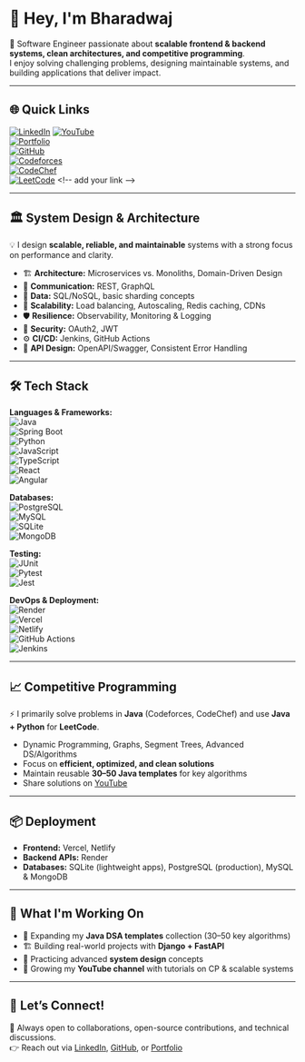 # 👋 Hey, I'm Bharadwaj  

🚀 Software Engineer passionate about **scalable frontend & backend systems, clean architectures, and competitive programming**.  
I enjoy solving challenging problems, designing maintainable systems, and building applications that deliver impact.  

---

## 🌐 Quick Links  
[![LinkedIn](https://img.shields.io/badge/LinkedIn-Connect-blue?style=for-the-badge&logo=linkedin)]([https://www.linkedin.com/in/your-linkedin-here](https://www.linkedin.com/in/manu-bharadwaj-3507a345/))  
[![YouTube](https://img.shields.io/badge/YouTube-Code%20with%20Bharadwaj-red?style=for-the-badge&logo=youtube)](https://youtube.com/@code-with-Bharadwaj)  
[![Portfolio](https://img.shields.io/badge/Portfolio-Visit-blue?style=for-the-badge&logo=vercel)](https://manu-bharadwaj-portfolio.vercel.app/portfolio)  
[![GitHub](https://img.shields.io/badge/GitHub-Profile-black?style=for-the-badge&logo=github)](https://github.com/Manu577228)  
[![Codeforces](https://img.shields.io/badge/Codeforces-Profile-orange?style=for-the-badge)](https://codeforces.com/profile/bharadwaj_manu)  
[![CodeChef](https://img.shields.io/badge/CodeChef-Profile-brown?style=for-the-badge)](https://www.codechef.com/users/bharadwaj_manu)  
[![LeetCode](https://img.shields.io/badge/LeetCode-Practice-yellow?style=for-the-badge&logo=leetcode)]([https://leetcode.com/](https://leetcode.com/u/the_bharadwaj/)) <!-- add your link -->  

---

## 🏛️ System Design & Architecture  

💡 I design **scalable, reliable, and maintainable** systems with a strong focus on performance and clarity.  

- 🏗️ **Architecture:** Microservices vs. Monoliths, Domain-Driven Design  
- 🔗 **Communication:** REST, GraphQL  
- 💾 **Data:** SQL/NoSQL, basic sharding concepts  
- 🚀 **Scalability:** Load balancing, Autoscaling, Redis caching, CDNs  
- 🛡️ **Resilience:** Observability, Monitoring & Logging  
- 🔐 **Security:** OAuth2, JWT  
- ⚙️ **CI/CD:** Jenkins, GitHub Actions  
- 📡 **API Design:** OpenAPI/Swagger, Consistent Error Handling  

---

## 🛠️ Tech Stack  

**Languages & Frameworks:**  
![Java](https://img.shields.io/badge/Java-Backend-orange?style=for-the-badge&logo=java)  
![Spring Boot](https://img.shields.io/badge/SpringBoot-Backend-green?style=for-the-badge&logo=springboot)  
![Python](https://img.shields.io/badge/Python-Django%20%7C%20FastAPI-blue?style=for-the-badge&logo=python)  
![JavaScript](https://img.shields.io/badge/JavaScript-Frontend-yellow?style=for-the-badge&logo=javascript)  
![TypeScript](https://img.shields.io/badge/TypeScript-Frontend-blue?style=for-the-badge&logo=typescript)  
![React](https://img.shields.io/badge/React-Frontend-61DAFB?style=for-the-badge&logo=react)  
![Angular](https://img.shields.io/badge/Angular-Frontend-DD0031?style=for-the-badge&logo=angular)  

**Databases:**  
![PostgreSQL](https://img.shields.io/badge/PostgreSQL-Database-316192?style=for-the-badge&logo=postgresql)  
![MySQL](https://img.shields.io/badge/MySQL-Database-4479A1?style=for-the-badge&logo=mysql)  
![SQLite](https://img.shields.io/badge/SQLite-Database-003B57?style=for-the-badge&logo=sqlite)  
![MongoDB](https://img.shields.io/badge/MongoDB-Database-47A248?style=for-the-badge&logo=mongodb)  

**Testing:**  
![JUnit](https://img.shields.io/badge/JUnit-Java-brightgreen?style=for-the-badge&logo=java)  
![Pytest](https://img.shields.io/badge/Pytest-Python-blue?style=for-the-badge&logo=python)  
![Jest](https://img.shields.io/badge/Jest-React-red?style=for-the-badge&logo=jest)  

**DevOps & Deployment:**  
![Render](https://img.shields.io/badge/Render-Backend%20Hosting-46E3B7?style=for-the-badge&logo=render)  
![Vercel](https://img.shields.io/badge/Vercel-Frontend%20Hosting-black?style=for-the-badge&logo=vercel)  
![Netlify](https://img.shields.io/badge/Netlify-Frontend%20Hosting-00C7B7?style=for-the-badge&logo=netlify)  
![GitHub Actions](https://img.shields.io/badge/GitHub%20Actions-CI%2FCD-2088FF?style=for-the-badge&logo=githubactions)  
![Jenkins](https://img.shields.io/badge/Jenkins-CI%2FCD-D24939?style=for-the-badge&logo=jenkins)  

---

## 📈 Competitive Programming  

⚡ I primarily solve problems in **Java** (Codeforces, CodeChef) and use **Java + Python** for **LeetCode**.  

- Dynamic Programming, Graphs, Segment Trees, Advanced DS/Algorithms  
- Focus on **efficient, optimized, and clean solutions**  
- Maintain reusable **30–50 Java templates** for key algorithms  
- Share solutions on [YouTube](https://youtube.com/@code-with-Bharadwaj)  

---

## 📦 Deployment  

- **Frontend:** Vercel, Netlify  
- **Backend APIs:** Render  
- **Databases:** SQLite (lightweight apps), PostgreSQL (production), MySQL & MongoDB  

---

## 🎯 What I'm Working On  

- 🚀 Expanding my **Java DSA templates** collection (30–50 key algorithms)  
- 🏗️ Building real-world projects with **Django + FastAPI**  
- 📘 Practicing advanced **system design** concepts  
- 🎥 Growing my **YouTube channel** with tutorials on CP & scalable systems  

---

## 🤝 Let’s Connect!  

💼 Always open to collaborations, open-source contributions, and technical discussions.  
👉 Reach out via [LinkedIn](https://www.linkedin.com/in/your-linkedin-here), [GitHub](https://github.com/Manu577228), or [Portfolio](https://manu-bharadwaj-portfolio.vercel.app/portfolio)  
